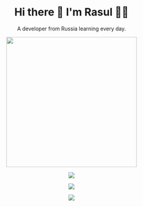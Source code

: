 <h1 align='center'>
  Hi there 👋 I'm Rasul 👨‍💻
</h1>

<p align='center'>
  A developer from Russia learning every day.
</p>


<p align='center'>
  <a href="#"><img src="https://github-readme-stats.vercel.app/api?username=PuppyLo&show_icons=true&count_private=true&theme=dark" width="350"></a>
</p>

<p align='center'>
    <img src="https://github-readme-stats.vercel.app/api/top-langs/?username=PuppyLo&layout=compact&theme=dark" />
</p>

<p align='center'>
  <img src="https://github-profile-trophy.vercel.app/?username=PuppyLo&theme=darkhub" />
</p>

<p align='center'>
    <img src="https://count.getloli.com/get/@PuppyLo?theme=rule34" />
</p>

<!--

[![Anurag's GitHub stats-Light](https://github-readme-stats.vercel.app/api?username=PuppyLo&show_icons=true&theme=default#gh-light-mode-only&locale=ru)](https://github.com/anuraghazra/github-readme-stats#gh-light-mode-only)
[![Anurag's GitHub stats-Dark](https://github-readme-stats.vercel.app/api?username=PuppyLo&show_icons=true&theme=dark#gh-dark-mode-only&locale=ru)](https://github.com/anuraghazra/github-readme-stats#gh-dark-mode-only)

**PuppyLo/PuppyLo** is a ✨ _special_ ✨ repository because its `README.md` (this file) appears on your GitHub profile.

Here are some ideas to get you started:

- 🔭 I’m currently working on ...
- 🌱 I’m currently learning ...
- 👯 I’m looking to collaborate on ...
- 🤔 I’m looking for help with ...
- 💬 Ask me about ...
- 📫 How to reach me: ...
- 😄 Pronouns: ...
- ⚡ Fun fact: ...
-->
